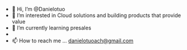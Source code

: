 - 👋 Hi, I’m @Danielotuo
- 👀 I’m interested in Cloud solutions and building products that provide value
- 🌱 I’m currently learning presales
-
- 📫 How to reach me ... danielotuoach@gmail.com

<!---
Danielotuo/Danielotuo is a ✨ special ✨ repository because its `README.md` (this file) appears on your GitHub profile.
You can click the Preview link to take a look at your changes.
--->
